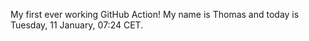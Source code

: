 My first ever working GitHub Action!
My name is Thomas and today is Tuesday, 11 January, 07:24 CET. 

